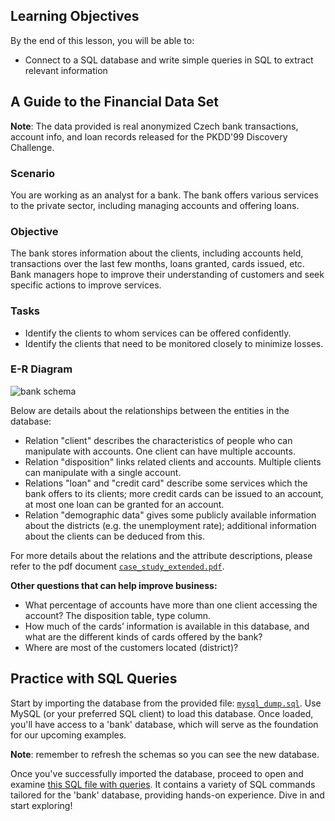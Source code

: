 <!-- # SQL Queries -->

## Learning Objectives

By the end of this lesson, you will be able to:
 
- Connect to a SQL database and write simple queries in SQL to extract relevant information

## A Guide to the Financial Data Set

**Note**: The data provided is real anonymized Czech bank transactions, account info, and loan records released for the PKDD'99 Discovery Challenge.

### Scenario

You are working as an analyst for a bank. The bank offers various services to the private sector, including managing accounts and offering loans.

### Objective

The bank stores information about the clients, including accounts held, transactions over the last few months, loans granted, cards issued, etc. Bank managers hope to improve their understanding of customers and seek specific actions to improve services.

### Tasks

- Identify the clients to whom services can be offered confidently.
- Identify the clients that need to be monitored closely to minimize losses.

### E-R Diagram

![bank schema](https://education-team-2020.s3-eu-west-1.amazonaws.com/data-analytics/case_study_bank_schema.png)

Below are details about the relationships between the entities in the database:

- Relation "client" describes the characteristics of people who can manipulate with accounts. One client can have multiple accounts.
- Relation "disposition" links related clients and accounts. Multiple clients can manipulate with a single account.
- Relations "loan" and "credit card" describe some services which the bank offers to its clients; more credit cards can be issued to an account, at most one loan can be granted for an account.
- Relation "demographic data" gives some publicly available information about the districts (e.g. the unemployment rate); additional information about the clients can be deduced from this.

For more details about the relations and the attribute descriptions, please refer to the pdf document [`case_study_extended.pdf`](https://github.com/data-bootcamp-v4/lessons/blob/main/4_sql/files_for_lessons/case_study_extended.pdf).

**Other questions that can help improve business:**

- What percentage of accounts have more than one client accessing the account? The disposition table, type column.
- How much of the cards’ information is available in this database, and what are the different kinds of cards offered by the bank?
- Where are most of the customers located (district)?


## Practice with SQL Queries

Start by importing the database from the provided file: [`mysql_dump.sql`](https://github.com/data-bootcamp-v4/lessons/blob/main/4_sql/files_for_lessons/mysql_dump.sql). Use MySQL (or your preferred SQL client) to load this database. Once loaded, you'll have access to a 'bank' database, which will serve as the foundation for our upcoming examples.

**Note**: remember to refresh the schemas so you can see the new database.

Once you've successfully imported the database, proceed to open and examine [this SQL file with queries](https://github.com/data-bootcamp-v4/lessons/blob/main/4_sql/4.2_sql_queries.sql). It contains a variety of SQL commands tailored for the 'bank' database, providing hands-on experience. Dive in and start exploring!

